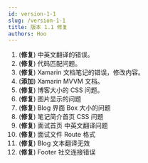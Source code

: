 ```yaml
---
id: version-1-1
slug: /version-1-1
title: 版本 1.1 修复
authors: Hoo
---
```




1. (**修复**) 中英文翻译的错误。
1. (**修复**) 代码匹配问题。
1. (**修复**) Xamarin 文档笔记的错误，修改内容。
1. (**添加**) Xamarin MVVM 文档。
1. (**修复**) 博客大小的 CSS 问题。
1. (**修复**) 图片显示的问题
1. (**修复**) Blog 界面 Box 大小的问题
1. (**修复**) 笔记简介首页 CSS 问题
1. (**修复**) 面试首页 中英文翻译问题
1. (**修复**) 面试文件 Route 格式
1. (**修复**) Blog 文本翻译无效
1. (**修复**) Footer 社交连接错误